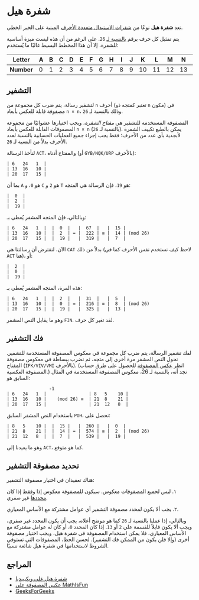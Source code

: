 # شفرة هيل

تعد **شفرة هيل** نوعًا من [شفرات الاستبدال متعددة الأحرف](https://en.wikipedia.org/wiki/Polygraphic_substitution) المبنية على الجبر الخطي.

يتم تمثيل كل حرف برقم [بالنسبة لـ](https://en.wikipedia.org/wiki/Modular_arithmetic) `26`. على الرغم من أن هذه ليست ميزة أساسية للشفرة، إلا أن هذا المخطط البسيط غالبًا ما يُستخدم:

| **Letter** | A   | B   | C   | D   | E   | F   | G   | H   | I   | J   | K   | L   | M   | N   | O   | P   | Q   | R   | S   | T   | U   | V   | W   | X   | Y   | Z   |
| ---------- | --- | --- | --- | --- | --- | --- | --- | --- | --- | --- | --- | --- | --- | --- | --- | --- | --- | --- | --- | --- | --- | --- | --- | --- | --- | --- |
| **Number** | 0   | 1   | 2   | 3   | 4   | 5   | 6   | 7   | 8   | 9   | 10  | 11  | 12  | 13  | 14  | 15  | 16  | 17  | 18  | 19  | 20  | 21  | 22  | 23  | 24  | 25  |

## التشفير

لتشفير رسالة، يتم ضرب كل مجموعة من `n` أحرف (تعتبر كمتجه ذو `n` مكون) في مصفوفة قابلة للعكس بأبعاد `n × n`، وذلك بالنسبة لـ `26`.

المصفوفة المستخدمة للتشفير هي _مفتاح الشفرة_، ويجب اختيارها عشوائيًا من مجموعة المصفوفات القابلة للعكس بأبعاد `n × n` (بالنسبة لـ `26`). يمكن بالطبع تكييف الشفرة لأبجدية بأي عدد من الأحرف؛ فقط يجب إجراء جميع العمليات الحسابية بالنسبة لعدد الأحرف بدلاً من النسبة لـ `26`.

لنأخذ الرسالة `ACT`، والمفتاح أدناه (أو `GYB/NQK/URP` بالأحرف):

```
| 6   24   1  |
| 13  16   10 |
| 20  17   15 |
```

بما أن `A` هو `0`، و `C` هو `2` و `T` هو `19`، فإن الرسالة هي المتجه:

```
|  0  |
|  2  |
|  19 |
```

وبالتالي، فإن المتجه المشفر يُعطى بـ:

```
| 6   24   1  |  |  0  |   |  67  |   |  15 |
| 13  16   10 |  |  2  | = |  222 | ≡ |  14 | (mod 26)
| 20  17   15 |  |  19 |   |  319 |   |  7  |
```

الآن، لنفترض أن رسالتنا هي `CAT` بدلاً من ذلك (لاحظ كيف نستخدم نفس الأحرف كما في `ACT` هنا)، أو:

```
|  2  |
|  0  |
|  19 |
```

هذه المرة، المتجه المشفر يُعطى بـ:

```
| 6   24   1  |  |  2  |   |  31  |   |  5  |
| 13  16   10 |  |  0  | = |  216 | ≡ |  8  | (mod 26)
| 20  17   15 |  |  19 |   |  325 |   |  13 |
```

وهو ما يقابل النص المشفر `FIN`. لقد تغير كل حرف.

## فك التشفير

لفك تشفير الرسالة، يتم ضرب كل مجموعة في معكوس المصفوفة المستخدمة للتشفير. نحول النص المشفر مرة أخرى إلى متجه، ثم نضرب ببساطة في معكوس مصفوفة المفتاح (`IFK/VIV/VMI` بالأحرف). (انظر [عكس المصفوفة](https://en.wikipedia.org/wiki/Matrix_inversion) للحصول على طرق حساب المصفوفة العكسية.) نجد أنه، بالنسبة لـ 26، معكوس المصفوفة المستخدمة في المثال السابق هو:

```
                -1
| 6   24   1  |                | 8   5    10 |
| 13  16   10 |    (mod 26) ≡  | 21  8    21 |
| 20  17   15 |                | 21  12   8  |
```

باستخدام النص المشفر السابق `POH`، نحصل على:

```
| 8   5    10 |  |  15 |   |  260 |   |  0  |
| 21  8    21 |  |  14 | = |  574 | ≡ |  2  | (mod 26)
| 21  12   8  |  |  7  |   |  539 |   |  19 |
```

وهو ما يعيدنا إلى `ACT`، كما هو متوقع.

## تحديد مصفوفة التشفير

هناك تعقيدان في اختيار مصفوفة التشفير:

١. ليس لجميع المصفوفات معكوس. سيكون للمصفوفة معكوس إذا وفقط إذا كان [محددها](https://en.wikipedia.org/wiki/Determinant) غير صفري.

٢. يجب ألا يكون لمحدد مصفوفة التشفير أي عوامل مشتركة مع الأساس المعياري.

وبالتالي، إذا عملنا بالنسبة لـ `26` كما هو موضح أعلاه، يجب أن يكون المحدد غير صفري، ويجب ألا يكون قابلاً للقسمة على `2` أو `13`. إذا كان المحدد `0`، أو كان له عوامل مشتركة مع الأساس المعياري، فلا يمكن استخدام المصفوفة في شفرة هيل، ويجب اختيار مصفوفة أخرى (وإلا فلن يكون من الممكن فك التشفير). لحسن الحظ، المصفوفات التي تستوفي الشروط لاستخدامها في شفرة هيل شائعة نسبيًا.

## المراجع

- [شفرة هيل على ويكيبيديا](https://en.wikipedia.org/wiki/Hill_cipher)
- [عكس المصفوفة على MathIsFun](https://www.mathsisfun.com/algebra/matrix-inverse.html)
- [GeeksForGeeks](https://www.geeksforgeeks.org/hill-cipher/)
